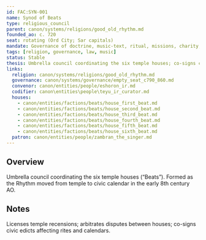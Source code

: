 ```yaml
---
id: FAC:SYN-001
name: Synod of Beats
type: religious_council
parent: canon/systems/religions/good_old_rhythm.md
founded_ao: c. 720
seat: rotating (Ord City; Sar capitals)
mandate: Governance of doctrine, music-text, ritual, missions, charity, and discipline within the Good Old Rhythm.
tags: [religion, governance, law, music]
status: Stable
thesis: Umbrella council coordinating the six temple houses; co-signs civic-religious governance where Rhythm meets courts and calendars.
links:
  religion: canon/systems/religions/good_old_rhythm.md
  governance: canon/systems/governance/empty_seat_c790_860.md
  convenor: canon/entities/people/eshoron_ir.md
  codifier: canon\entities\people\teyu_ir_curator.md
  houses:
    - canon/entities/factions/beats/house_first_beat.md
    - canon/entities/factions/beats/house_second_beat.md
    - canon/entities/factions/beats/house_third_beat.md
    - canon/entities/factions/beats/house_fourth_beat.md
    - canon/entities/factions/beats/house_fifth_beat.md
    - canon/entities/factions/beats/house_sixth_beat.md
  patron: canon/entities/people/zambran_the_singer.md
---
```


## Overview
Umbrella council coordinating the six temple houses (“Beats”). Formed as the Rhythm moved from temple to civic calendar in the early 8th century AO. 

## Notes
Licenses temple recensions; arbitrates disputes between houses; co-signs civic edicts affecting rites and calendars. 
